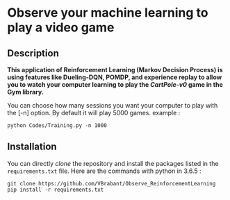 # Observe your machine learning to play a video game

##  Description

**This application of Reinforcement Learning (Markov Decision Process) is using features like Dueling-DQN, POMDP, and experience replay to allow you to watch your computer learning to play the _CartPole-v0_ game in the Gym library.**

You can choose how many sessions you want your computer to play with the [-n] option. By default it will play 5000 games.
example :
```
python Codes/Training.py -n 1000
```

## Installation

You can directly _clone_ the repository and install the packages listed in the `requirements.txt` file. 
Here are the commands with python in 3.6.5 :
```
git clone https://github.com/VBrabant/Observe_ReinforcementLearning
pip install -r requirements.txt
```

